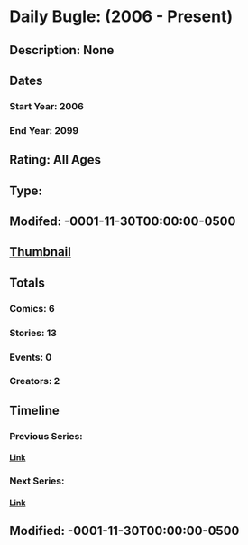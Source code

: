 # Daily Bugle: (2006 - Present)
## Description: None
## Dates
### Start Year: 2006
### End Year: 2099
## Rating: All Ages
## Type: 
## Modifed: -0001-11-30T00:00:00-0500
## [Thumbnail](http://i.annihil.us/u/prod/marvel/i/mg/9/30/4bc3974061bcf.jpg)
## Totals
### Comics: 6
### Stories: 13
### Events: 0
### Creators: 2
## Timeline
### Previous Series: 
#### [Link]()
### Next Series: 
#### [Link]()
## Modified: -0001-11-30T00:00:00-0500